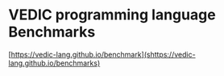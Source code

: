 # VEDIC programming language Benchmarks

[https://vedic-lang.github.io/benchmark](shttps://vedic-lang.github.io/benchmarks)


